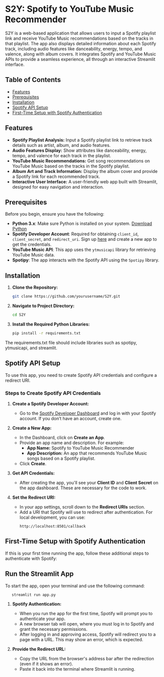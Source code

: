 # S2Y: Spotify to YouTube Music Recommender

S2Y is a web-based application that allows users to input a Spotify playlist link and receive YouTube Music recommendations based on the tracks in that playlist. The app also displays detailed information about each Spotify track, including audio features like danceability, energy, tempo, and valence, along with album covers. It integrates Spotify and YouTube Music APIs to provide a seamless experience, all through an interactive Streamlit interface.

## Table of Contents
- [Features](#features)
- [Prerequisites](#prerequisites)
- [Installation](#installation)
- [Spotify API Setup](#spotify-api-setup)
- [First-Time Setup with Spotify Authentication](#first-time-setup-with-spotify-authentication)


## Features
- **Spotify Playlist Analysis:** Input a Spotify playlist link to retrieve track details such as artist, album, and audio features.
- **Audio Features Display:** Show attributes like danceability, energy, tempo, and valence for each track in the playlist.
- **YouTube Music Recommendations:** Get song recommendations on YouTube Music based on the tracks in the Spotify playlist.
- **Album Art and Track Information:** Display the album cover and provide a Spotify link for each recommended track.
- **Interactive User Interface:** A user-friendly web app built with Streamlit, designed for easy navigation and interaction.

## Prerequisites
Before you begin, ensure you have the following:
- **Python 3.x**: Make sure Python is installed on your system. [Download Python](https://www.python.org/downloads/)
- **Spotify Developer Account**: Required for obtaining `client_id`, `client_secret`, and `redirect_uri`. Sign up [here](https://developer.spotify.com/) and create a new app to get the credentials.
- **YouTube Music API**: This app uses the `ytmusicapi` library for retrieving YouTube Music data.
- **Spotipy**: The app interacts with the Spotify API using the `Spotipy` library.

## Installation
1. **Clone the Repository:**
   ```bash
   git clone https://github.com/yourusername/S2Y.git

2. **Navigate to Project Directory:**
   ```bash
   cd S2Y

3. **Install the Required Python Libraries:**
   ```bash  
   pip install -r requirements.txt
   
The requirements.txt file should include libraries such as spotipy, ytmusicapi, and streamlit.

## Spotify API Setup
To use this app, you need to create Spotify API credentials and configure a redirect URI.

### Steps to Create Spotify API Credentials
1. **Create a Spotify Developer Account:**
   - Go to the [Spotify Developer Dashboard](https://developer.spotify.com/dashboard/) and log in with your Spotify account. If you don’t have an account, create one.

2. **Create a New App:**
   - In the Dashboard, click on **Create an App**.
   - Provide an app name and description. For example:
     - **App Name:** Spotify to YouTube Music Recommender
     - **App Description:** An app that recommends YouTube Music songs based on a Spotify playlist.
   - Click **Create**.

3. **Get API Credentials:**
   - After creating the app, you'll see your **Client ID** and **Client Secret** on the app dashboard. These are necessary for the code to work.

4. **Set the Redirect URI:**
   - In your app settings, scroll down to the **Redirect URIs** section.
   - Add a URI that Spotify will use to redirect after authentication. For local development, you can use:
     ```
     http://localhost:8501/callback
     ```
## First-Time Setup with Spotify Authentication
If this is your first time running the app, follow these additional steps to authenticate with Spotify:

## Run the Streamlit App
To start the app, open your terminal and use the following command:
```bash
   streamlit run app.py
```

1. **Spotify Authentication:**
   - When you run the app for the first time, Spotify will prompt you to authenticate your app.
   - A new browser tab will open, where you must log in to Spotify and grant the necessary permissions.
   - After logging in and approving access, Spotify will redirect you to a page with a URL. This may show an error, which is expected.

2. **Provide the Redirect URL:**
   - Copy the URL from the browser's address bar after the redirection (even if it shows an error).
   - Paste it back into the terminal where Streamlit is running.
     

